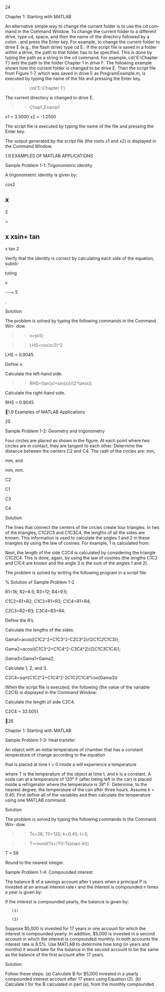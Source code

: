 24

Chapter 1: Starting with MATLAB

An alternative simple way to change the current folder is to use the cd com-
mand  in  the  Command  Window.  To  change  the  current  folder  to  a  different
drive, type cd, space, and then the name of the directory followed by a colon :
and  press  the  Enter  key.  For  example,  to  change  the  current  folder  to  drive  E
(e.g., the flash drive) type cd  E:. If the script file is saved in a folder within a
drive, the path to that folder has to be specified. This is done by typing the path
as a string in the cd command. For example, cd('E:\Chapter 1') sets the
path to the folder Chapter 1 in drive F. The following example shows how the
current  folder  is  changed  to  be  drive  E.  Then  the  script  file  from  Figure  1-7,
which  was  saved  in  drive  E  as  ProgramExample.m,  is  executed  by  typing  the
name of the file and pressing the Enter key.

>> cd('E:\Chapter 1')

The current directory is changed to drive E.

>> Chap1_Examp1

x1 =
    3.5000
x2 =
   -1.2500

The  script  file  is  executed  by  typing  the
name of the file and pressing the Enter key.

The output generated by the script file (the roots x1
and x2) is displayed in the Command Window.

1.9 EXAMPLES OF MATLAB APPLICATIONS

Sample Problem 1-1: Trigonometric identity

A trigonometric identity is given by:

cos2

x
---
2

=

x
xsin+
tan
-------------------------------
x
tan
2

Verify that the identity is correct by calculating each side of the equation, substi-

tuting

x

---=
5

.

Solution

The problem is solved by typing the following commands in the Command Win-
dow.

>> x=pi/5;

>> LHS=cos(x/2)^2

LHS =
    0.9045

Define x.

Calculate the left-hand side.

>> RHS=(tan(x)+sin(x))/(2*tan(x))

Calculate the right-hand side.

RHS =
    0.9045

1.9 Examples of MATLAB Applications

25

Sample Problem 1-2: Geometry and trigonometry

Four circles are placed as shown in the figure.
At each point where two circles are in contact,
they are tangent to each other. Determine the
distance between the centers C2 and C4.
The radii of the circles are:
mm,

mm,  and

mm,
mm.

C2

C1

C3

C4

Solution

The  lines  that  connect  the  centers  of  the  circles
create four triangles. In two of the triangles,  C1C2C3
and  C1C3C4,  the  lengths  of  all  the  sides  are  known.
This information is used to calculate the angles  1 and
2  in  these  triangles  by  using  the  law  of  cosines.  For
example,  1 is calculated from:

Next,  the  length  of  the  side  C2C4  is  calculated  by
considering  the  triangle  C1C2C4.  This  is  done,  again,  by  using  the  law  of
cosines (the lengths C1C2 and C1C4 are known and the angle  3 is the sum of the
angles  1 and  2).

The problem is solved by writing the following program in a script file:

% Solution of Sample Problem 1-2

R1=16; R2=6.5; R3=12; R4=9.5;

C1C2=R1+R2; C1C3=R1+R3; C1C4=R1+R4;

C2C3=R2+R3; C3C4=R3+R4;

Define the R’s.

Calculate the lengths
of the sides.

Gama1=acos((C1C2^2+C1C3^2-C2C3^2)/(2*C1C2*C1C3));

Gama2=acos((C1C3^2+C1C4^2-C3C4^2)/(2*C1C3*C1C4));

Gama3=Gama1+Gama2;

Calculate  1,  2, and  3.

C2C4=sqrt(C1C2^2+C1C4^2-2*C1C2*C1C4*cos(Gama3))

When the script file is executed, the following (the value of the variable C2C4) is
displayed in the Command Window:

Calculate the length of side C2C4.

C2C4 =
   33.5051

26

Chapter 1: Starting with MATLAB

Sample Problem 1-3: Heat transfer

An object with an initial temperature of
chamber that has a constant temperature of
change according to the equation

 that is placed at time t = 0 inside a
 will experience a temperature

where T is the temperature of the object at time t, and k is a constant. A soda
can  at  a  temperature  of  120°  F  (after  being  left  in  the  car)  is  placed  inside  a
refrigerator where the temperature is 38° F. Determine, to the nearest degree, the
temperature of the can after three hours. Assume k = 0.45. First define all of the
variables and then calculate the temperature using one MATLAB command.

Solution

The problem is solved by typing the following commands in the Command Win-
dow.

>> Ts=38;  T0=120; k=0.45; t=3;

>> T=round(Ts+(T0-Ts)*exp(-k*t))

T =
    59

Round to the nearest integer.

Sample Problem 1-4: Compounded interest

The balance B of a savings account after t years when a principal P is invested at
an annual interest rate r and the interest is compounded n times a year is given
by:

If the interest is compounded yearly, the balance is given by:

       (1)

       (2)

Suppose $5,000 is invested for 17 years in one account for which the interest is
compounded yearly. In addition, $5,000 is invested in a second account in which
the interest is compounded monthly. In both accounts the interest rate is 8.5%.
Use MATLAB to determine how long (in years and months) it would take for
the  balance  in  the  second  account  to  be  the  same  as  the  balance  of  the  first
account after 17 years.

Solution

Follow these steps:
(a) Calculate  B  for  $5,000  invested  in  a  yearly  compounded  interest  account
after 17 years using Equation (2).
(b) Calculate t for the B calculated in part (a), from the monthly compounded

